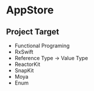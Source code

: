 # AppStore

## Project Target

* Functional Programing
* RxSwift
* Reference Type -> Value Type
* ReactorKit
* SnapKit
* Moya
* Enum
